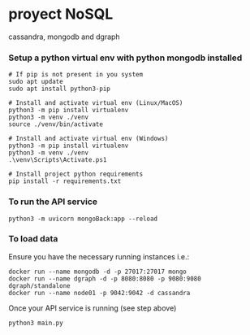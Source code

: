 # proyect NoSQL 

cassandra, mongodb and dgraph

### Setup a python virtual env with python mongodb installed
```
# If pip is not present in you system
sudo apt update
sudo apt install python3-pip

# Install and activate virtual env (Linux/MacOS)
python3 -m pip install virtualenv
python3 -m venv ./venv
source ./venv/bin/activate

# Install and activate virtual env (Windows)
python3 -m pip install virtualenv
python3 -m venv ./venv
.\venv\Scripts\Activate.ps1

# Install project python requirements
pip install -r requirements.txt
```

### To run the API service
```
python3 -m uvicorn mongoBack:app --reload
```

### To load data
Ensure you have the necessary running instances
i.e.:
```
docker run --name mongodb -d -p 27017:27017 mongo
docker run --name dgraph -d -p 8080:8080 -p 9080:9080  dgraph/standalone
docker run --name node01 -p 9042:9042 -d cassandra
```
Once your API service is running (see step above)
```
python3 main.py
```
